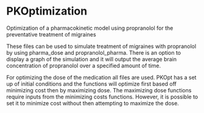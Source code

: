 # PKOptimization
Optimization of a pharmacokinetic model using propranolol for the preventative treatment of migraines

These files can be used to simulate treatment of migraines with propranolol by using pharma_dose and propranolol_pharma. There is an option to display a graph of the simulation and it will output the average brain concentration of propranolol over a specified amount of time.

For optimizing the dose of the medication all files are used. PKOpt has a set up of initial conditions and the functions will optimize first based off minimizing cost then by maximizing dose. The maximizing dose functions require inputs from the minimizing costs functions. However, it is possible to set it to minimize cost without then attempting to maximize the dose.
